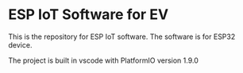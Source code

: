 # ESP IoT Software for EV

This is the repository for ESP IoT software. The software is for ESP32 device.

The project is built in vscode with PlatformIO version 1.9.0
